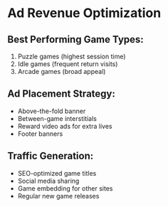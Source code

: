 # Ad Revenue Optimization

## Best Performing Game Types:
1. Puzzle games (highest session time)
2. Idle games (frequent return visits)
3. Arcade games (broad appeal)

## Ad Placement Strategy:
- Above-the-fold banner
- Between-game interstitials
- Reward video ads for extra lives
- Footer banners

## Traffic Generation:
- SEO-optimized game titles
- Social media sharing
- Game embedding for other sites
- Regular new game releases